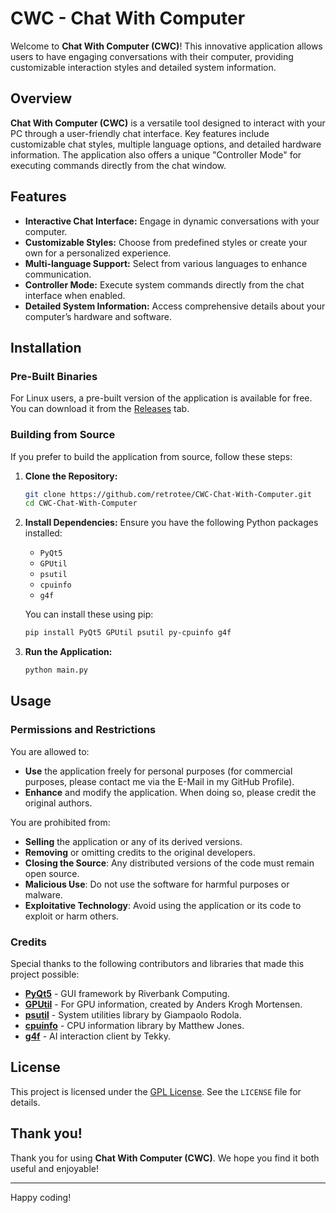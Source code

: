 # CWC - Chat With Computer

Welcome to **Chat With Computer (CWC)**! This innovative application allows users to have engaging conversations with their computer, providing customizable interaction styles and detailed system information. 

## Overview

**Chat With Computer (CWC)** is a versatile tool designed to interact with your PC through a user-friendly chat interface. Key features include customizable chat styles, multiple language options, and detailed hardware information. The application also offers a unique "Controller Mode" for executing commands directly from the chat window.

## Features

- **Interactive Chat Interface:** Engage in dynamic conversations with your computer.
- **Customizable Styles:** Choose from predefined styles or create your own for a personalized experience.
- **Multi-language Support:** Select from various languages to enhance communication.
- **Controller Mode:** Execute system commands directly from the chat interface when enabled.
- **Detailed System Information:** Access comprehensive details about your computer’s hardware and software.

## Installation

### Pre-Built Binaries

For Linux users, a pre-built version of the application is available for free. You can download it from the [Releases](https://github.com/retrotee/cwc/releases) tab.

### Building from Source

If you prefer to build the application from source, follow these steps:

1. **Clone the Repository:**
   ```bash
   git clone https://github.com/retrotee/CWC-Chat-With-Computer.git
   cd CWC-Chat-With-Computer
   ```

2. **Install Dependencies:**
   Ensure you have the following Python packages installed:
   - `PyQt5`
   - `GPUtil`
   - `psutil`
   - `cpuinfo`
   - `g4f`

   You can install these using pip:
   ```bash
   pip install PyQt5 GPUtil psutil py-cpuinfo g4f
   ```

3. **Run the Application:**
   ```bash
   python main.py
   ```

## Usage

### Permissions and Restrictions

You are allowed to:

- **Use** the application freely for personal purposes (for commercial purposes, please contact me via the E-Mail in my GitHub Profile).
- **Enhance** and modify the application. When doing so, please credit the original authors.

You are prohibited from:

- **Selling** the application or any of its derived versions.
- **Removing** or omitting credits to the original developers.
- **Closing the Source**: Any distributed versions of the code must remain open source.
- **Malicious Use**: Do not use the software for harmful purposes or malware.
- **Exploitative Technology**: Avoid using the application or its code to exploit or harm others.

### Credits

Special thanks to the following contributors and libraries that made this project possible:

- **[PyQt5](https://www.riverbankcomputing.com/software/pyqt/intro)** - GUI framework by Riverbank Computing.
- **[GPUtil](https://github.com/anderskm/gputil/)** - For GPU information, created by Anders Krogh Mortensen.
- **[psutil](https://github.com/giampaolo/psutil)** - System utilities library by Giampaolo Rodola.
- **[cpuinfo](https://github.com/workhorsy/py-cpuinfo)** - CPU information library by Matthew Jones.
- **[g4f](https://github.com/xtekky/gpt4free)** - AI interaction client by Tekky.

## License

This project is licensed under the [GPL License](LICENSE). See the `LICENSE` file for details.

## Thank you!

Thank you for using **Chat With Computer (CWC)**. We hope you find it both useful and enjoyable!

---

Happy coding!
